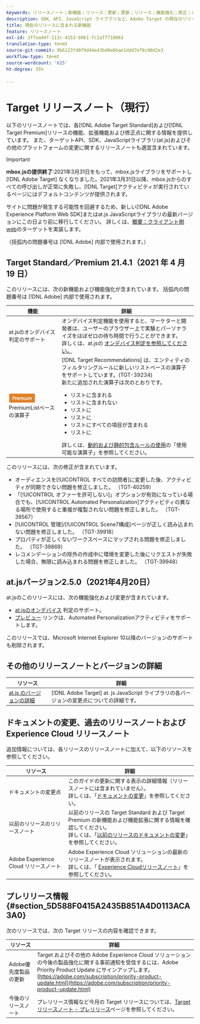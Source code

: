 ```yaml
---
keywords: リリースノート；新機能；リリース；更新；更新；リリース；機能強化；修正；バグ修正；更新
description: SDK、API、JavaScript ライブラリなど、Adobe Target の現在のリリースに含まれている新機能、機能強化および修正について説明します。
title: 現在のリリースに含まれる新機能
feature: リリースノート
exl-id: 3ffead4f-113c-4153-b0b1-fc2aff710063
translation-type: tm+mt
source-git-commit: 9b6123fd0f9d44e43bd8e6bae1ddd7ef8c00d2e3
workflow-type: tm+mt
source-wordcount: '625'
ht-degree: 35%

---
```


# Target リリースノート（現行）

以下のリリースノートでは、各[!DNL Adobe Target Standard]および[!DNL Target Premium]リリースの機能、拡張機能および修正点に関する情報を提供しています。 また、ターゲットAPI、SDK、JavaScriptライブラリ(at.js)およびその他のプラットフォームの変更に関するリリースノートも適宜含まれています。

>[!IMPORTANT]
>
>**mbox.jsの提供終了**:2021年3月31日をもって、mbox.jsライブラリをサポートし [!DNL Adobe Target] なくなりました。2021年3月31日以降、mbox.jsからのすべての呼び出しが正常に失敗し、[!DNL Target]アクティビティが実行されているページにはデフォルトコンテンツが提供されます。
>
>サイトに問題が発生する可能性を回避するため、新しい[!DNL Adobe Experience Platform Web SDK]またはat.js JavaScriptライブラリの最新バージョンにこの日より前に移行してください。 詳しくは、[概要：クライアント側web](/help/c-implementing-target/c-implementing-target-for-client-side-web/implement-target-for-client-side-web.md)のターゲットを実装します。

（括弧内の問題番号は [!DNL Adobe] 内部で使用されます。）

## Target Standard／Premium 21.4.1（2021 年 4 月 19 日）

このリリースには、次の新機能および機能強化が含まれています。 括弧内の問題番号は [!DNL Adobe] 内部で使用されます。

| 機能 | 詳細 |
| --- | --- |
| at.jsのオンデバイス判定のサポート | オンデバイス判定機能を使用すると、マーケターと開発者は、ユーザーのブラウザー上で実験とパーソナライズをほぼゼロの待ち時間で行うことができます。<br>詳しくは、at.jsの [オンデバイス判定を参照してください。](/help/c-implementing-target/c-implementing-target-for-client-side-web/on-device-decisioning/on-device-decisioning.md) |
| ![エンティティフィルタールール用の](/help/assets/premium.png) PremiumListベースの演算子 | [!DNL Target Recommendations] は、エンティティのフィルタリングルールに新しいリストベースの演算子をサポートしています。(TGT-39234)<br>新たに追加された演算子は次のとおりです。<br><ul><li>リストに含まれる</li><li>リストに含まれない</li><li>リストに</li><li>リストに</li><li>リストにすべての項目が含まれる</li><li>リストに</li></ul>詳しくは、[動的および静的包含ルールの使用](/help/c-recommendations/c-algorithms/use-dynamic-and-static-inclusion-rules.md#operators)の「使用可能な演算子」を参照してください。 |

このリリースには、次の修正が含まれています。

* オーディエンスを[!UICONTROL すべての訪問者]に変更した後、アクティビティが同期できない問題を修正しました。 （TGT-40259）
* 「[!UICONTROL オファーを許可しない]」オプションが有効になっている場合でも、[!UICONTROL Automated Personalization]アクティビティの異なる場所で使用すると重複が複製されない問題を修正しました。 （TGT-39567）
* [!UICONTROL 管理]/[!UICONTROL Scene7構成]ページが正しく読み込まれない問題を修正しました。 （TGT-39918）
* プロパティが正しくないワークスペースにマップされる問題を修正しました。 （TGT-39869）
* レコメンデーションの除外の作成中に環境を変更した後にリクエストが失敗した場合、無限に読み込まれる問題を修正しました。 （TGT-39948）

## at.jsバージョン2.5.0（2021年4月20日）

at.jsのこのリリースには、次の機能強化および変更が含まれています。

* [at.jsのオンデバイス](/help/c-implementing-target/c-implementing-target-for-client-side-web/on-device-decisioning/on-device-decisioning.md) 判定のサポート。
* [プレビュー](/help/c-activities/c-activity-qa/activity-qa.md) リンクは、Automated Personalizationアクティビティをサポートします。

このリリースでは、Microsoft Internet Explorer 10以降のバージョンのサポートも削除されます。

## その他のリリースノートとバージョンの詳細

| リソース | 詳細 |
|--- |--- |
| [at.js のバージョンの詳細](/help/c-implementing-target/c-implementing-target-for-client-side-web/target-atjs-versions.md) | [!DNL Adobe Target] at. js JavaScript ライブラリの各バージョンの変更点についての詳細です。 |

## ドキュメントの変更、過去のリリースノートおよび Experience Cloud リリースノート

追加情報については、各リリースのリリースノートに加えて、以下のリソースを参照してください。

| リソース | 詳細 |
|--- |--- |
| ドキュメントの変更点 | このガイドの更新に関する表示の詳細情報（リリースノートには含まれていません）。<br>詳しくは、「[ドキュメントの変更](/help/r-release-notes/doc-change.md#reference_366123CF00994BACBBF9BBDF2C4D840C)」を参照してください。 |
| 以前のリリースのリリースノート | 以前のリリースの Target Standard および Target Premium の新機能および機能拡張に関する情報を確認してください。<br>詳しくは、「[以前のリリースのドキュメントの変更](/help/r-release-notes/release-notes-for-previous-releases.md)」を参照してください。 |
| Adobe Experience Cloud リリースノート | Adobe Experience Cloud ソリューションの最新のリリースノートが表示されます。<br>詳しくは、「 [Experience Cloudリリースノート](https://experienceleague.adobe.com/docs/release-notes/experience-cloud/current.html)」を参照してください。 |

## プレリリース情報 {#section_5D588F0415A2435B851A4D0113ACA3A0}

次のリソースでは、次の Target リリースの内容を確認できます。

| リソース | 詳細 |
|--- |--- |
| Adobe優先度製品の更新 | Target およびその他の Adobe Experience Cloud ソリューションの今後の製品強化に関する事前通知を受信するには、Adobe Priority Product Update にサインアップします。<br>[https://adobe.com/subscription/priority-product-update.html](https://adobe.com/subscription/priority-product-update.html) |
| 今後のリリースノート | プレリリース情報など今月の Target リリースについては、[Target リリースノート - プレリリース](/help/r-release-notes/target-release-notes.md)ページを参照してください。 |
